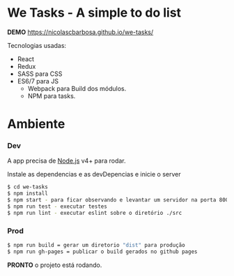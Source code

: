 # We Tasks - A simple to do list

**DEMO** https://nicolascbarbosa.github.io/we-tasks/

Tecnologias usadas:
  - React
  - Redux
  - SASS para CSS
  - ES6/7 para JS
	- Webpack para Build dos módulos.
	- NPM para tasks.

# Ambiente

### Dev

A app precisa de [Node.js](https://nodejs.org/) v4+ para rodar.

Instale as dependencias e as devDepencias e inicie o server

```sh
$ cd we-tasks
$ npm install
$ npm start - para ficar observando e levantar um servidor na porta 8001
$ npm run test - executar testes
$ npm run lint - executar eslint sobre o diretório ./src
```


### Prod

```sh
$ npm run build = gerar um diretorio "dist" para produção
$ npm run gh-pages = publicar o build gerados no github pages
```

**PRONTO** o projeto está rodando.

